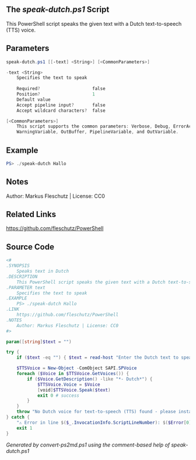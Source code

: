 ## The *speak-dutch.ps1* Script

This PowerShell script speaks the given text with a Dutch text-to-speech (TTS) voice.

## Parameters
```powershell
speak-dutch.ps1 [[-text] <String>] [<CommonParameters>]

-text <String>
    Specifies the text to speak
    
    Required?                    false
    Position?                    1
    Default value                
    Accept pipeline input?       false
    Accept wildcard characters?  false

[<CommonParameters>]
    This script supports the common parameters: Verbose, Debug, ErrorAction, ErrorVariable, WarningAction, 
    WarningVariable, OutBuffer, PipelineVariable, and OutVariable.
```

## Example
```powershell
PS> ./speak-dutch Hallo

```

## Notes
Author: Markus Fleschutz | License: CC0

## Related Links
https://github.com/fleschutz/PowerShell

## Source Code
```powershell
<#
.SYNOPSIS
	Speaks text in Dutch
.DESCRIPTION
	This PowerShell script speaks the given text with a Dutch text-to-speech (TTS) voice.
.PARAMETER text
	Specifies the text to speak
.EXAMPLE
	PS> ./speak-dutch Hallo
.LINK
	https://github.com/fleschutz/PowerShell
.NOTES
	Author: Markus Fleschutz | License: CC0
#>

param([string]$text = "")

try {
	if ($text -eq "") { $text = read-host "Enter the Dutch text to speak" }

	$TTSVoice = New-Object -ComObject SAPI.SPVoice
	foreach ($Voice in $TTSVoice.GetVoices()) {
		if ($Voice.GetDescription() -like "*- Dutch*") { 
			$TTSVoice.Voice = $Voice
			[void]$TTSVoice.Speak($text)
			exit 0 # success
		}
	}
	throw "No Dutch voice for text-to-speech (TTS) found - please install one"
} catch {
	"⚠️ Error in line $($_.InvocationInfo.ScriptLineNumber): $($Error[0])"
	exit 1
}
```

*Generated by convert-ps2md.ps1 using the comment-based help of speak-dutch.ps1*
